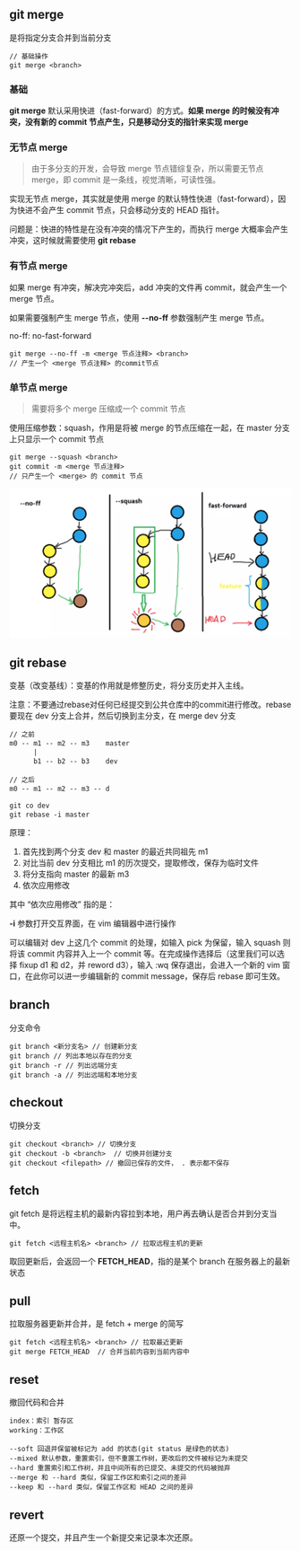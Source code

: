 ## git merge

是将指定分支合并到当前分支

```git
// 基础操作
git merge <branch>
```

### 基础

**git merge** 默认采用快进（fast-forward）的方式。**如果 merge 的时候没有冲突，没有新的 commit 节点产生，只是移动分支的指针来实现 merge**

### 无节点 merge

> 由于多分支的开发，会导致 merge 节点错综复杂，所以需要无节点merge，即 commit 是一条线，视觉清晰，可读性强。

实现无节点 merge，其实就是使用 merge 的默认特性快进（fast-forward），因为快进不会产生 commit 节点，只会移动分支的 HEAD 指针。

问题是：快进的特性是在没有冲突的情况下产生的，而执行 merge 大概率会产生冲突，这时候就需要使用 **git rebase**

### 有节点 merge

如果 merge 有冲突，解决完冲突后，add 冲突的文件再 commit，就会产生一个 merge 节点。

如果需要强制产生 merge 节点，使用 **--no-ff** 参数强制产生 merge 节点。

no-ff: no-fast-forward

```git
git merge --no-ff -m <merge 节点注释> <branch>
// 产生一个 <merge 节点注释> 的commit节点
```

### 单节点 merge

> 需要将多个 merge 压缩成一个 commit 节点

使用压缩参数：squash，作用是将被 merge 的节点压缩在一起，在 master 分支上只显示一个 commit 节点

```git
git merge --squash <branch>
git commit -m <merge 节点注释>
// 只产生一个 <merge> 的 commit 节点
```

![Git merge 各个参数](static/merge.webp)

## git rebase

变基（改变基线）：变基的作用就是修整历史，将分支历史并入主线。

注意：不要通过rebase对任何已经提交到公共仓库中的commit进行修改。rebase 要现在 dev 分支上合并，然后切换到主分支，在 merge dev 分支

```
// 之前
m0 -- m1 -- m2 -- m3    master
      |
      b1 -- b2 -- b3    dev

// 之后
m0 -- m1 -- m2 -- m3 -- d
```

```git
git co dev
git rebase -i master
```

原理：

1. 首先找到两个分支 dev 和 master 的最近共同祖先 m1
2. 对比当前 dev 分支相比 m1 的历次提交，提取修改，保存为临时文件
3. 将分支指向 master 的最新 m3
4. 依次应用修改

其中 “依次应用修改” 指的是：

**-i** 参数打开交互界面，在 vim 编辑器中进行操作

可以编辑对 dev 上这几个 commit 的处理，如输入 pick 为保留，输入 squash 则将该 commit 内容并入上一个 commit 等。在完成操作选择后（这里我们可以选择 fixup d1 和 d2，并 reword d3），输入 :wq 保存退出，会进入一个新的 vim 窗口，在此你可以进一步编辑新的 commit message，保存后 rebase 即可生效。

## branch

分支命令

```
git branch <新分支名> // 创建新分支
git branch // 列出本地以存在的分支
git branch -r // 列出远端分支
git branch -a // 列出远端和本地分支
```

## checkout

切换分支

```
git checkout <branch> // 切换分支
git checkout -b <branch>  // 切换并创建分支
git checkout <filepath> // 撤回已保存的文件， . 表示都不保存
```

## fetch

git fetch 是将远程主机的最新内容拉到本地，用户再去确认是否合并到分支当中。

```git
git fetch <远程主机名> <branch> // 拉取远程主机的更新
```

取回更新后，会返回一个 **FETCH_HEAD**，指的是某个 branch 在服务器上的最新状态

## pull

拉取服务器更新并合并，是 fetch + merge 的简写

```git
git fetch <远程主机名> <branch> // 拉取最近更新
git merge FETCH_HEAD  // 合并当前内容到当前内容中
```

## reset

撤回代码和合并

```
index：索引 暂存区
working：工作区

--soft 回退并保留被标记为 add 的状态(git status 是绿色的状态)
--mixed 默认参数，重置索引，但不重置工作树，更改后的文件被标记为未提交
--hard 重置索引和工作树，并且中间所有的已提交、未提交的代码被抛弃
--merge 和 --hard 类似，保留工作区和索引之间的差异
--keep 和 --hard 类似，保留工作区和 HEAD 之间的差异
```

## revert

还原一个提交，并且产生一个新提交来记录本次还原。